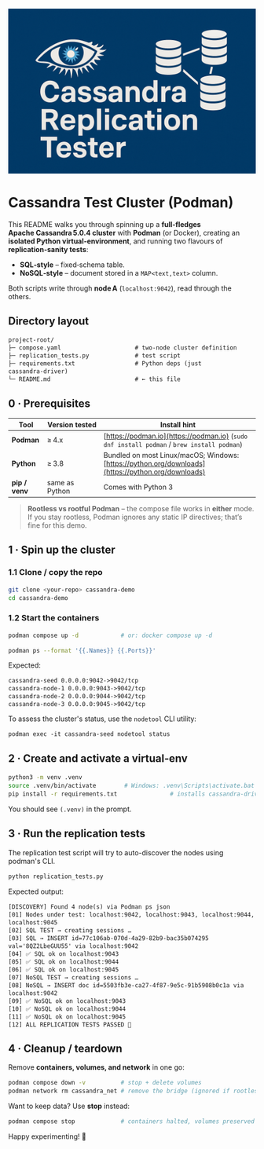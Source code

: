 <p align="center"><img src="docs/banner.png" width="600"/></p>

# Cassandra Test Cluster (Podman)

This README walks you through spinning up a **full-fledges Apache Cassandra 5.0.4 cluster** with **Podman** (or Docker), creating an **isolated Python virtual‑environment**, and running two flavours of **replication‑sanity tests**:

* **SQL‑style** – fixed‑schema table.
* **NoSQL‑style** – document stored in a `MAP<text,text>` column.

Both scripts write through **node A** (`localhost:9042`), read through the others.

## Directory layout

```text
project‑root/
├─ compose.yaml                     # two‑node cluster definition
├─ replication_tests.py             # test script
├─ requirements.txt                 # Python deps (just cassandra‑driver)
└─ README.md                        # ← this file
```

## 0 · Prerequisites

| Tool           | Version tested | Install hint                                                                                       |
| -------------- | -------------- | -------------------------------------------------------------------------------------------------- |
| **Podman**     | ≥ 4.x          | [https://podman.io](https://podman.io) (`sudo dnf install podman` / `brew install podman`)         |
| **Python**     | ≥ 3.8          | Bundled on most Linux/macOS; Windows: [https://python.org/downloads](https://python.org/downloads) |
| **pip / venv** | same as Python | Comes with Python 3                                                                                |

> **Rootless vs rootful Podman** – the compose file works in **either** mode. If you stay rootless, Podman ignores any static IP directives; that’s fine for this demo.

## 1 · Spin up the cluster

### 1.1 Clone / copy the repo

```bash
git clone <your‑repo> cassandra‑demo
cd cassandra‑demo
```

### 1.2 Start the containers

```bash
podman compose up -d            # or: docker compose up -d
```

```bash
podman ps --format '{{.Names}} {{.Ports}}'
```

Expected:

```
cassandra-seed 0.0.0.0:9042->9042/tcp
cassandra-node-1 0.0.0.0:9043->9042/tcp
cassandra-node-2 0.0.0.0:9044->9042/tcp
cassandra-node-3 0.0.0.0:9045->9042/tcp
```

To assess the cluster's status, use the `nodetool` CLI utility:

```
podman exec -it cassandra-seed nodetool status
```


## 2 · Create and activate a virtual‑env

```bash
python3 -m venv .venv
source .venv/bin/activate        # Windows: .venv\Scripts\activate.bat
pip install -r requirements.txt               # installs cassandra‑driver
```

You should see `(.venv)` in the prompt.


## 3 · Run the replication tests

The replication test script will try to auto-discover the nodes using podman's CLI.

```bash
python replication_tests.py
```

Expected output:

```
[DISCOVERY] Found 4 node(s) via Podman ps json
[01] Nodes under test: localhost:9042, localhost:9043, localhost:9044, localhost:9045
[02] SQL TEST → creating sessions …
[03] SQL → INSERT id=77c106ab-070d-4a29-82b9-bac35b074295 val='8QZ2LbeGUU55' via localhost:9042
[04] ✅ SQL ok on localhost:9043
[05] ✅ SQL ok on localhost:9044
[06] ✅ SQL ok on localhost:9045
[07] NoSQL TEST → creating sessions …
[08] NoSQL → INSERT doc id=5503fb3e-ca27-4f87-9e5c-91b5908b0c1a via localhost:9042
[09] ✅ NoSQL ok on localhost:9043
[10] ✅ NoSQL ok on localhost:9044
[11] ✅ NoSQL ok on localhost:9045
[12] ALL REPLICATION TESTS PASSED 🎉
```

## 4 · Cleanup / teardown

Remove **containers, volumes, and network** in one go:

```bash
podman compose down -v          # stop + delete volumes
podman network rm cassandra_net # remove the bridge (ignored if rootless)
```

Want to keep data? Use **stop** instead:

```bash
podman compose stop             # containers halted, volumes preserved
```

Happy experimenting! 🎉
